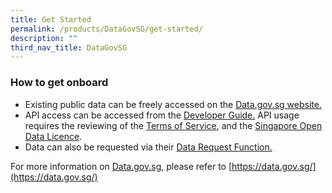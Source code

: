 ```yaml
---
title: Get Started
permalink: /products/DataGovSG/get-started/
description: ""
third_nav_title: DataGovSG
---
```

### **How to get onboard**
* Existing public data can be freely accessed on the [Data.gov.sg website.](https://data.gov.sg/)
* API access can be accessed from the [Developer Guide.](https://data.gov.sg/developer)   API usage requires the reviewing of the [Terms of Service](https://data.gov.sg/privacy-and-website-terms), and the [Singapore Open Data Licence](https://data.gov.sg/open-data-licence).
* Data can also be requested via their [Data Request Function.](https://github.com/datagovsg/datagovsg-datasets/issues/new?title=Dataset%20request:%20%3Cdataset%20title%3E) 

For more information on [Data.gov.sg](https://data.gov.sg/), please refer to [https://data.gov.sg/](https://data.gov.sg/)